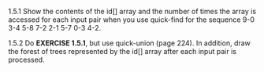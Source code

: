 1.5.1 Show the contents of the id[] array and the number of times the array is accessed for each input pair when you use quick-find for the sequence 9-0 3-4 5-8 7-2 2-1 5-7 0-3 4-2.

1.5.2 Do **EXERCISE 1.5.1**, but use quick-union (page 224). In addition, draw the forest of trees represented by the id[] array after each input pair is processed.


